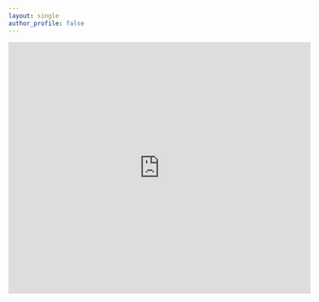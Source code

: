 ```yaml
---
layout: single
author_profile: false
---
```


<iframe src="http://docs.google.com/gview?url=https://jingchaozhang.github.io/images/IOP-2017.pdf&embedded=true" style="width:600px; height:500px;" frameborder="0"></iframe>
